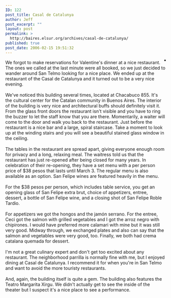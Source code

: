 ```yaml
---
ID: 122
post_title: Casal de Catalunya
author: Jeff
post_excerpt: ""
layout: post
permalink: >
  http://baires.elsur.org/archives/casal-de-catalunya/
published: true
post_date: 2006-02-15 19:51:32
---
```

<div style="float: right; margin-left: 10px; margin-bottom: 10px;">
 <a href="http://www.flickr.com/photos/jeffbarry/100210600/" title="photo sharing"><img src="http://static.flickr.com/29/100210600_8f6329e6cb_m.jpg" alt="" style="border: solid 2px #000000;" /></a>
 <br />
  
</div>
We  forgot to make reservations for Valentine's dinner at a nice restaurant. The ones we called at the last minute were all booked, so we just decided to  wander around San Telmo looking for a nice place. We ended up at the restaurant of the Casal de Catalunya and it turned out to be a very nice evening.<br />
<br />
We've  noticed this building several times, located at Chacabuco 855. It's the cultural center for the Catalan community in Buenos Aires. The interior of the building is very nice and architectural buffs should definitely visit it. From the glass front doors the restaurant isn't visible and you have to ring the buzzer to let the staff know that you are there. Momentarily, a waiter will come to the door and walk you back to the restaurant. Just before the restaurant is a nice bar and a large, spiral staircase. Take a moment to look up at the winding stairs and you will see a beautiful stained glass window in the ceiling.<br />
<br />
The tables in the restaurant are spread apart, giving everyone enough room for privacy and a long, relaxing meal. The waitress told us that the restaurant has just re-opened after being closed for many years. In celebration of their re-opening, they have a set menu with a per person price of $38 pesos that lasts until March 3. The regular menu is also available as an option. San Felipe wines are featured heavily in the menu. <br />
<br />
For the $38 pesos per person, which includes table service, you get an opening glass of San Felipe extra brut, choice of appetizers, entree, dessert, a bottle of San Felipe wine, and a closing shot of San Felipe Roble Tardio.<br />
<br />
For appetizers we got the hongos and the jamón serrano. For the  entree, Ceci got the salmon with grilled vegetables and I got the arroz negro with chipirones. I would have preferred more calamari with mine but it was still very good. Midway through, we exchanged plates and also can say that the salmon and vegetables  were very good, too. Finally, we both had crema catalana quemada for dessert. <br />
<br />
I'm not a great culinary expert and don't get too excited about any restaurant. The neighborhood parrilla is normally fine with me, but I enjoyed dining at Casal de Catalunya. I recommend it for when you're in San Telmo and want to avoid the more touristy restaurants.<br />
<br />
And, again, the building itself is quite a gem. The building also features the Teatro Margarita Xirgu. We didn't actually get to see the inside of the theater but I suspect it's a nice place to see a performance.
<br clear="all" />